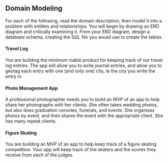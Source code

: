 ## Domain Modeling

For each of the following, read the domain description, then model it into a problem with entities and relationships. You will begin by drawing an ERD diagram and critically examining it. From your ERD diagram, design a database schema, creating the SQL file you would use to create the tables.

#### Travel Log

You are building the minimum viable product for keeping track of our travel log entries. The app will allow you to write journal entries, and allow you to geotag each entry with one (and only one) city, ie the city you write the entry in.

#### Photo Management App

A professional photographer needs you to build an MVP of an app to help share her photographs with her clients. She often takes wedding photos, but also does graduation ceronies, funerals, and events. She organizes photos by event, and then shares the event with the appropriate client. She has many repeat clients.

#### Figure Skating

You are building an MVP of an app to help keep track of a figure skating competition. Your app will keep track of the skaters and the scores they receive from each of the judges. 
